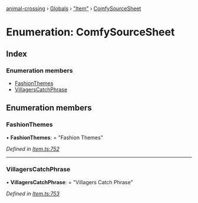 [animal-crossing](../README.md) › [Globals](../globals.md) › ["Item"](../modules/_item_.md) › [ComfySourceSheet](_item_.comfysourcesheet.md)

# Enumeration: ComfySourceSheet

## Index

### Enumeration members

* [FashionThemes](_item_.comfysourcesheet.md#fashionthemes)
* [VillagersCatchPhrase](_item_.comfysourcesheet.md#villagerscatchphrase)

## Enumeration members

###  FashionThemes

• **FashionThemes**: = "Fashion Themes"

*Defined in [Item.ts:752](https://github.com/Norviah/animal-crossing/blob/fc7c924/module/types/Item.ts#L752)*

___

###  VillagersCatchPhrase

• **VillagersCatchPhrase**: = "Villagers Catch Phrase"

*Defined in [Item.ts:753](https://github.com/Norviah/animal-crossing/blob/fc7c924/module/types/Item.ts#L753)*
